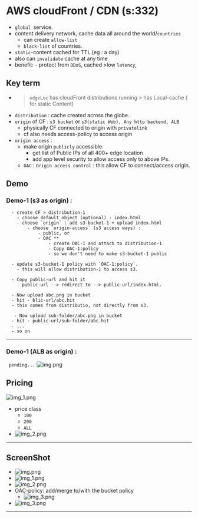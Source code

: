 # AWS cloudFront / CDN (s:332)
- `global `service.
- content delivery network, cache data all around the world/`countries`
  - can create `allow-list`
  - `black-list` of countries.
- `static`-content cached for TTL (eg : a day)
- also can `invalidate` cache at any time
- benefit: - protect from `DDoS`, cached >low `latency`,

## Key term
- > `edgeLoc` has cloudFront distributions running >  has Local-cache ( for static Content)
- `distribution` : cache created across the globe.
- `origin` of CF : `s3 bucket` or  `s3(static Web), Any http backend, ALB`
  - physically CF connected to origin with `privatelink`
  - cf also needs access-policy to access origin
- `origin access` :
  - make origin `publicly` accessible.
    - get list of Public IPs of all 400+ edge location
    - add app level security to allow access only to above IPs.
  - `OAC` : `Origin access control` : this allow CF to connect/access origin. 
    
## Demo  
### Demo-1 (s3 as origin) :
```
  - create CF > distribution-1
    - choose default object (optional) : index.html
    - choose `origin` : add s3-bucket-1 + upload index.html
        - choose `origin-access` (s3 access ways) :
            - public, or
            - OAC **
                - create OAC-1 and attach to distribution-1
                - Copy OAC-1:policy
                - so we don't need to make s3-bucket-1 public
  
  - update s3-bucket-1 policy with `OAC-1:policy`.
    - this will allow distribution-1 to access s3.
   
  - Copy public-url and hit it
    - public-url --> redirect to --> public-url/index.html.
    
  - Now upload abc.png in bucket
  - hit - blic-url/abc.hit
  - this comes from distributio, not directly from s3.
  
   - Now upload sub-folder/abc.png in bucket
  - hit - public-url/sub-folder/abc.hit
  - ...
  - so on
```
---
### Demo-1 (ALB as origin) :
``` pending...```
![img.png](../99_img/CF/cf-2/img.png)

## Pricing
![img_1.png](../99_img/CF/cf-2/img_1.png)
- price class
  - `100`
  - `200`
  - `ALL`
- ![img_2.png](../99_img/CF/cf-2/img_2.png)

---
## ScreenShot
- ![img.png](../99_img/CF/img.png)
- ![img_1.png](../99_img/CF/img_1.png)
- ![img_2.png](../99_img/CF/img_2.png)
- OAC-policy: add/merge to/with the bucket policy
  - ![img_3.png](../99_img/CF/img_3.png)
- ![img_3.png](../99_img/CF/cf-2/img_3.png)
---  


